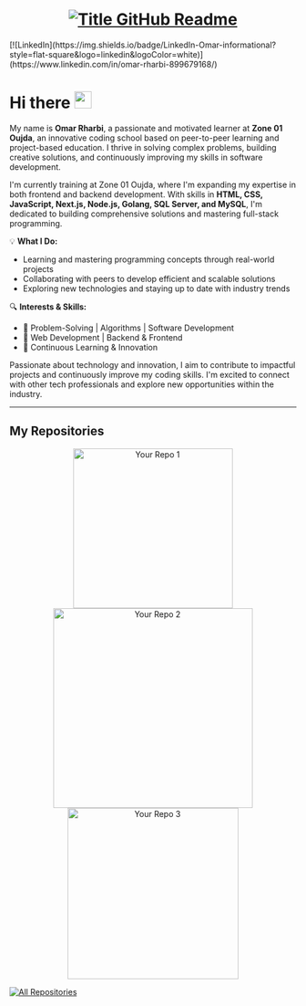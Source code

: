<h1 style="text-align: center;">
<a href="https://git.io/typing-svg" target="_blank">
<img src="font=Inter&weight=800&size=35&duration=3000&pause=500&multiline=true&width=650&height=140&lines=Omar+Rharbi" alt="Title GitHub Readme" />
</a>
</h1>
[![LinkedIn](https://img.shields.io/badge/LinkedIn-Omar-informational?style=flat-square&logo=linkedin&logoColor=white)](https://www.linkedin.com/in/omar-rharbi-899679168/)
 
<br>

# Hi there <img src="https://raw.githubusercontent.com/umenzi/umenzi/main/wave.gif" width="30px">

My name is **Omar Rharbi**, a passionate and motivated learner at **Zone 01 Oujda**, an innovative coding school based on peer-to-peer learning and project-based education. I thrive in solving complex problems, building creative solutions, and continuously improving my skills in software development.

I'm currently training at Zone 01 Oujda, where I'm expanding my expertise in both frontend and backend development. With skills in **HTML, CSS, JavaScript, Next.js, Node.js, Golang, SQL Server, and MySQL**, I'm dedicated to building comprehensive solutions and mastering full-stack programming.

💡 **What I Do:**
- Learning and mastering programming concepts through real-world projects
- Collaborating with peers to develop efficient and scalable solutions
- Exploring new technologies and staying up to date with industry trends

🔍 **Interests & Skills:**
- 🔹 Problem-Solving | Algorithms | Software Development
- 🔹 Web Development | Backend & Frontend
- 🔹 Continuous Learning & Innovation

Passionate about technology and innovation, I aim to contribute to impactful projects and continuously improve my coding skills. I'm excited to connect with other tech professionals and explore new opportunities within the industry.

---

## My Repositories

<p align="center">
  <!-- Add your repositories here -->
  <a href="https://github.com/your-username/your-repo-1">
    <img width="280" src="https://github-readme-stats.vercel.app/api/pin/?username=your-username&repo=your-repo-1&theme=react&bg_color=1F222E&title_color=F85D7F&hide_border=true&icon_color=F8D866&show_icons=false" align="center" alt="Your Repo 1"/>
  </a>
  <a href="https://github.com/your-username/your-repo-2">
    <img width="350" src="https://github-readme-stats.vercel.app/api/pin/?username=your-username&repo=your-repo-2&theme=react&bg_color=1F222E&title_color=F85D7F&hide_border=true&icon_color=F8D866&show_icons=false" align="center" alt="Your Repo 2"/>
  </a>
  <a href="https://github.com/your-username/your-repo-3">
    <img width="300" src="https://github-readme-stats.vercel.app/api/pin/?username=your-username&repo=your-repo-3&theme=react&bg_color=1F222E&title_color=F85D7F&hide_border=true&icon_color=F8D866&show_icons=false" align="center" alt="Your Repo 3" />
  </a>
</p>

<a href="https://github.com/your-username?tab=repositories"><img alt="All Repositories" title="All Repositories" src="https://custom-icon-badges.demolab.com/badge/-Click%20Here%20For%20All%20My%20Repos-1F222E?style=for-the-badge&logoColor=white&logo=repo"/></a>
